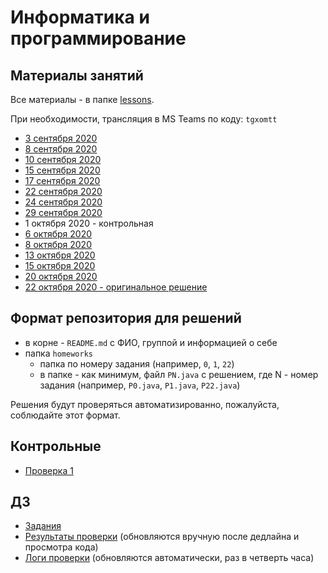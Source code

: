 # Информатика и программирование

## Материалы занятий

Все материалы - в папке [lessons](lessons/). 

При необходимости, трансляция в MS Teams по коду: `tgxomtt`

- [3 сентября 2020](lessons/lesson0.md)
- [8 сентября 2020](lessons/lesson1.md)
- [10 сентября 2020](lessons/2/L2.java)
- [15 сентября 2020](lessons/3/L3.java)
- [17 сентября 2020](lessons/4/L4.java)
- [22 сентября 2020](lessons/5/L5.java)
- [24 сентября 2020](lessons/6/L6.java)
- [29 сентября 2020](lessons/7/L7.java)
- 1 октября 2020 - контрольная
- [6 октября 2020](lessons/8/L8.java)
- [8 октября 2020](lessons/9/L9.java)
- [13 октября 2020](lessons/10/L10.java)
- [15 октября 2020](lessons/11/L11.java)
- [20 октября 2020](lessons/12/L12.java)
- [22 октября 2020 - оригинальное решение](https://github.com/gltronred/itis-info-2020-21/blob/c49d20c04f24c48b46e83191521ebf0732cfb536/lessons/13/Main.java)

## Формат репозитория для решений

+ в корне - `README.md` с ФИО, группой 
  и информацией о себе
+ папка `homeworks`
  - папка по номеру задания (например, 
  `0`, `1`, `22`)
  - в папке - как минимум, файл `PN.java`
    с решением, где N - номер задания 
    (например, `P0.java`, `P1.java`, 
    `P22.java`)

Решения будут проверяться автоматизированно,
пожалуйста, соблюдайте этот формат.

## Контрольные

- [Проверка 1](cw1/README.md)

## ДЗ

- [Задания](problems.md)
- [Результаты проверки](https://docs.google.com/spreadsheets/d/14SiAj-dGa9dukhVoTJdNDuIuMIGym7aejI0vQ01DuhE/edit#gid=0) (обновляются вручную после дедлайна и просмотра кода)
- [Логи проверки](reports/README.md) (обновляются автоматически, раз в четверть часа)
